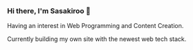 ### Hi there, I'm Sasakiroo 👋

Having an interest in Web Programming and Content Creation.

Currently building my own site with the newest web tech stack.
